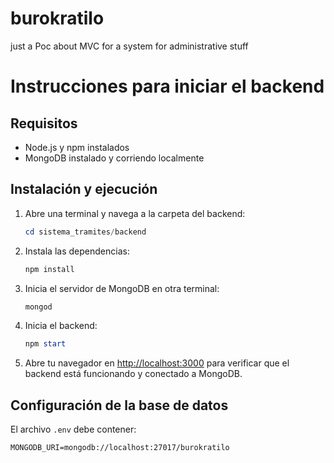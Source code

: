 # burokratilo
just a Poc about MVC for a system for administrative stuff


# Instrucciones para iniciar el backend

## Requisitos
- Node.js y npm instalados
- MongoDB instalado y corriendo localmente

## Instalación y ejecución

1. Abre una terminal y navega a la carpeta del backend:
	```powershell
	cd sistema_tramites/backend
	```
2. Instala las dependencias:
	```powershell
	npm install
	```
3. Inicia el servidor de MongoDB en otra terminal:
	```powershell
	mongod
	```
4. Inicia el backend:
	```powershell
	npm start
	```

5. Abre tu navegador en [http://localhost:3000](http://localhost:3000) para verificar que el backend está funcionando y conectado a MongoDB.

## Configuración de la base de datos

El archivo `.env` debe contener:
```
MONGODB_URI=mongodb://localhost:27017/burokratilo
```
